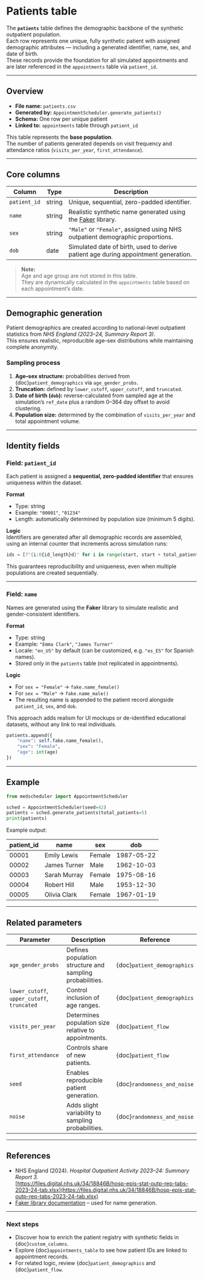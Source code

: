 # Patients table

The **`patients`** table defines the demographic backbone of the synthetic outpatient population.  
Each row represents one unique, fully synthetic patient with assigned demographic attributes — including a generated identifier, name, sex, and date of birth.  
These records provide the foundation for all simulated appointments and are later referenced in the `appointments` table via `patient_id`.

---

## Overview

- **File name:** `patients.csv`  
- **Generated by:** `AppointmentScheduler.generate_patients()`  
- **Schema:** One row per unique patient  
- **Linked to:** `appointments` table through `patient_id`  

This table represents the **base population**.  
The number of patients generated depends on visit frequency and attendance ratios (`visits_per_year`, `first_attendance`).

---

## Core columns

| Column | Type | Description |
|---------|------|-------------|
| `patient_id` | string | Unique, sequential, zero-padded identifier. |
| `name` | string | Realistic synthetic name generated using the [Faker](https://faker.readthedocs.io/) library. |
| `sex` | string | `"Male"` or `"Female"`, assigned using NHS outpatient demographic proportions. |
| `dob` | date | Simulated date of birth, used to derive patient age during appointment generation. |

> **Note:**  
> Age and age group are not stored in this table.  
> They are dynamically calculated in the `appointments` table based on each appointment’s date.

---

## Demographic generation

Patient demographics are created according to national-level outpatient statistics from *NHS England (2023–24, Summary Report 3)*.  
This ensures realistic, reproducible age–sex distributions while maintaining complete anonymity.

### Sampling process

1. **Age–sex structure:** probabilities derived from {doc}`patient_demographics` via `age_gender_probs`.  
2. **Truncation:** defined by `lower_cutoff`, `upper_cutoff`, and `truncated`.  
3. **Date of birth (`dob`):** reverse-calculated from sampled age at the simulation’s `ref_date` plus a random 0–364 day offset to avoid clustering.  
4. **Population size:** determined by the combination of `visits_per_year` and total appointment volume.

---

## Identity fields

### Field: `patient_id`

Each patient is assigned a **sequential, zero-padded identifier** that ensures uniqueness within the dataset.

**Format**  
- Type: string  
- Example: `"00001"`, `"01234"`  
- Length: automatically determined by population size (minimum 5 digits).  

**Logic**  
Identifiers are generated after all demographic records are assembled, using an internal counter that increments across simulation runs:

```python
ids = [f"{i:0{id_length}d}" for i in range(start, start + total_patients)]
```

This guarantees reproducibility and uniqueness, even when multiple populations are created sequentially.

---

### Field: `name`

Names are generated using the **Faker** library to simulate realistic and gender-consistent identifiers.

**Format**  
- Type: string  
- Example: `"Emma Clark"`, `"James Turner"`  
- Locale: `"en_US"` by default (can be customized, e.g. `"es_ES"` for Spanish names).  
- Stored only in the `patients` table (not replicated in appointments).  

**Logic**  
- For `sex = "Female"` → `fake.name_female()`  
- For `sex = "Male"` → `fake.name_male()`  
- The resulting name is appended to the patient record alongside `patient_id`, `sex`, and `dob`.

This approach adds realism for UI mockups or de-identified educational datasets, without any link to real individuals.

```python
patients.append({
    "name": self.fake.name_female(),
    "sex": "Female",
    "age": int(age)
})
```

---

## Example

```python
from medscheduler import AppointmentScheduler

sched = AppointmentScheduler(seed=42)
patients = sched.generate_patients(total_patients=5)
print(patients)
```

Example output:

| patient_id | name           | sex     | dob        |
|-------------|----------------|---------|------------|
| 00001       | Emily Lewis     | Female  | 1987-05-22 |
| 00002       | James Turner    | Male    | 1962-10-03 |
| 00003       | Sarah Murray    | Female  | 1975-08-16 |
| 00004       | Robert Hill     | Male    | 1953-12-30 |
| 00005       | Olivia Clark    | Female  | 1967-01-19 |

---

## Related parameters

| Parameter | Description | Reference |
|------------|--------------|------------|
| `age_gender_probs` | Defines population structure and sampling probabilities. | {doc}`patient_demographics` |
| `lower_cutoff`, `upper_cutoff`, `truncated` | Control inclusion of age ranges. | {doc}`patient_demographics` |
| `visits_per_year` | Determines population size relative to appointments. | {doc}`patient_flow` |
| `first_attendance` | Controls share of new patients. | {doc}`patient_flow` |
| `seed` | Enables reproducible patient generation. | {doc}`randomness_and_noise` |
| `noise` | Adds slight variability to sampling probabilities. | {doc}`randomness_and_noise` |

---

## References

- NHS England (2024). *Hospital Outpatient Activity 2023–24: Summary Report 3.*  
  [https://files.digital.nhs.uk/34/18846B/hosp-epis-stat-outp-rep-tabs-2023-24-tab.xlsx](https://files.digital.nhs.uk/34/18846B/hosp-epis-stat-outp-rep-tabs-2023-24-tab.xlsx)  
- [Faker library documentation](https://faker.readthedocs.io/en/master/) – used for name generation.

---

### Next steps
- Discover how to enrich the patient registry with synthetic fields in {doc}`custom_columns`.  
- Explore {doc}`appointments_table` to see how patient IDs are linked to appointment records.  
- For related logic, review {doc}`patient_demographics` and {doc}`patient_flow`.
